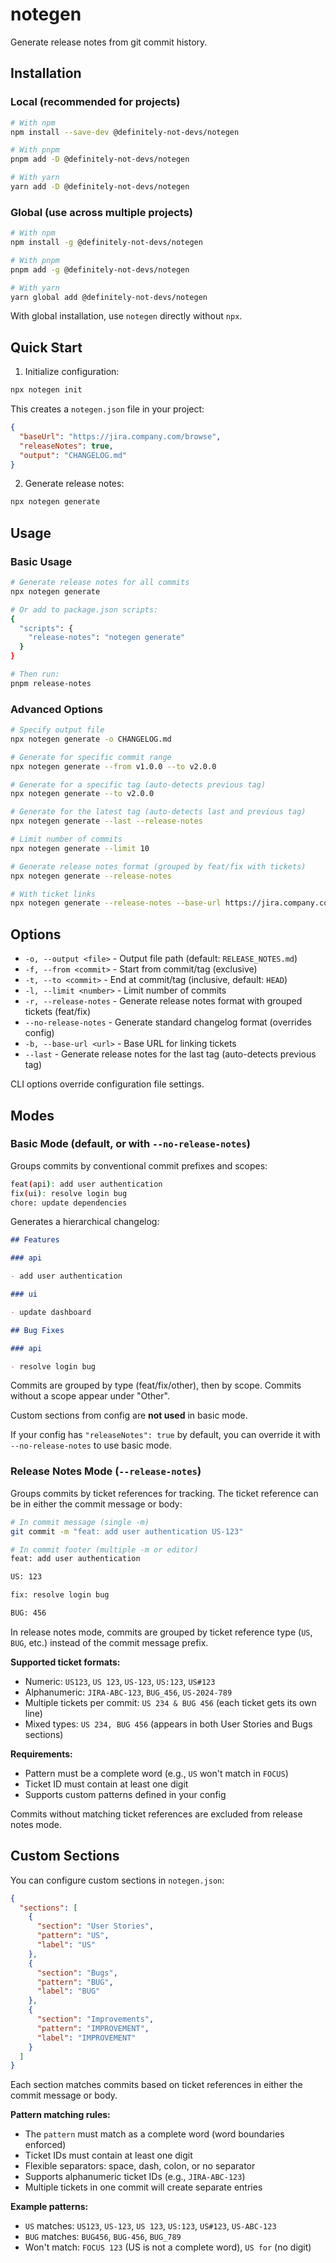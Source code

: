 # notegen

Generate release notes from git commit history.

## Installation

### Local (recommended for projects)

```bash
# With npm
npm install --save-dev @definitely-not-devs/notegen

# With pnpm
pnpm add -D @definitely-not-devs/notegen

# With yarn
yarn add -D @definitely-not-devs/notegen
```

### Global (use across multiple projects)

```bash
# With npm
npm install -g @definitely-not-devs/notegen

# With pnpm
pnpm add -g @definitely-not-devs/notegen

# With yarn
yarn global add @definitely-not-devs/notegen
```

With global installation, use `notegen` directly without `npx`.

## Quick Start

1. Initialize configuration:

```bash
npx notegen init
```

This creates a `notegen.json` file in your project:

```json
{
  "baseUrl": "https://jira.company.com/browse",
  "releaseNotes": true,
  "output": "CHANGELOG.md"
}
```

2. Generate release notes:

```bash
npx notegen generate
```

## Usage

### Basic Usage

```bash
# Generate release notes for all commits
npx notegen generate

# Or add to package.json scripts:
{
  "scripts": {
    "release-notes": "notegen generate"
  }
}

# Then run:
pnpm release-notes
```

### Advanced Options

```bash
# Specify output file
npx notegen generate -o CHANGELOG.md

# Generate for specific commit range
npx notegen generate --from v1.0.0 --to v2.0.0

# Generate for a specific tag (auto-detects previous tag)
npx notegen generate --to v2.0.0

# Generate for the latest tag (auto-detects last and previous tag)
npx notegen generate --last --release-notes

# Limit number of commits
npx notegen generate --limit 10

# Generate release notes format (grouped by feat/fix with tickets)
npx notegen generate --release-notes

# With ticket links
npx notegen generate --release-notes --base-url https://jira.company.com/browse
```

## Options

- `-o, --output <file>` - Output file path (default: `RELEASE_NOTES.md`)
- `-f, --from <commit>` - Start from commit/tag (exclusive)
- `-t, --to <commit>` - End at commit/tag (inclusive, default: `HEAD`)
- `-l, --limit <number>` - Limit number of commits
- `-r, --release-notes` - Generate release notes format with grouped tickets (feat/fix)
- `--no-release-notes` - Generate standard changelog format (overrides config)
- `-b, --base-url <url>` - Base URL for linking tickets
- `--last` - Generate release notes for the last tag (auto-detects previous tag)

CLI options override configuration file settings.

## Modes

### Basic Mode (default, or with `--no-release-notes`)

Groups commits by conventional commit prefixes and scopes:

```bash
feat(api): add user authentication
fix(ui): resolve login bug
chore: update dependencies
```

Generates a hierarchical changelog:

```markdown
## Features

### api

- add user authentication

### ui

- update dashboard

## Bug Fixes

### api

- resolve login bug
```

Commits are grouped by type (feat/fix/other), then by scope. Commits without a scope appear under "Other".

Custom sections from config are **not used** in basic mode.

If your config has `"releaseNotes": true` by default, you can override it with `--no-release-notes` to use basic mode.

### Release Notes Mode (`--release-notes`)

Groups commits by ticket references for tracking. The ticket reference can be in either the commit message or body:

```bash
# In commit message (single -m)
git commit -m "feat: add user authentication US-123"
```

```bash
# In commit footer (multiple -m or editor)
feat: add user authentication

US: 123
```

```bash
fix: resolve login bug

BUG: 456
```

In release notes mode, commits are grouped by ticket reference type (`US`, `BUG`, etc.) instead of the commit message prefix.

**Supported ticket formats:**

- Numeric: `US123`, `US 123`, `US-123`, `US:123`, `US#123`
- Alphanumeric: `JIRA-ABC-123`, `BUG_456`, `US-2024-789`
- Multiple tickets per commit: `US 234 & BUG 456` (each ticket gets its own line)
- Mixed types: `US 234, BUG 456` (appears in both User Stories and Bugs sections)

**Requirements:**

- Pattern must be a complete word (e.g., `US` won't match in `FOCUS`)
- Ticket ID must contain at least one digit
- Supports custom patterns defined in your config

Commits without matching ticket references are excluded from release notes mode.

## Custom Sections

You can configure custom sections in `notegen.json`:

```json
{
  "sections": [
    {
      "section": "User Stories",
      "pattern": "US",
      "label": "US"
    },
    {
      "section": "Bugs",
      "pattern": "BUG",
      "label": "BUG"
    },
    {
      "section": "Improvements",
      "pattern": "IMPROVEMENT",
      "label": "IMPROVEMENT"
    }
  ]
}
```

Each section matches commits based on ticket references in either the commit message or body.

**Pattern matching rules:**

- The `pattern` must match as a complete word (word boundaries enforced)
- Ticket IDs must contain at least one digit
- Flexible separators: space, dash, colon, or no separator
- Supports alphanumeric ticket IDs (e.g., `JIRA-ABC-123`)
- Multiple tickets in one commit will create separate entries

**Example patterns:**

- `US` matches: `US123`, `US-123`, `US 123`, `US:123`, `US#123`, `US-ABC-123`
- `BUG` matches: `BUG456`, `BUG-456`, `BUG_789`
- Won't match: `FOCUS 123` (US is not a complete word), `US for` (no digit)
